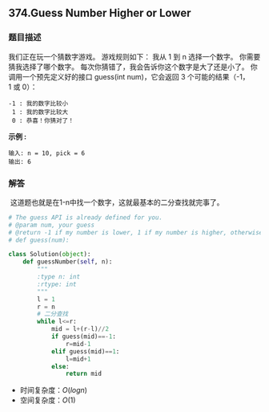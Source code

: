 ## 374.Guess Number Higher or Lower

### 题目描述

我们正在玩一个猜数字游戏。 游戏规则如下：
我从 1 到 n 选择一个数字。 你需要猜我选择了哪个数字。
每次你猜错了，我会告诉你这个数字是大了还是小了。
你调用一个预先定义好的接口 guess(int num)，它会返回 3 个可能的结果（-1，1 或 0）：

```
-1 : 我的数字比较小
 1 : 我的数字比较大
 0 : 恭喜！你猜对了！
```

**示例 :**

```
输入: n = 10, pick = 6
输出: 6
```



### 解答

​	这道题也就是在1-n中找一个数字，这就最基本的二分查找就完事了。

```python
# The guess API is already defined for you.
# @param num, your guess
# @return -1 if my number is lower, 1 if my number is higher, otherwise return 0
# def guess(num):

class Solution(object):
    def guessNumber(self, n):
        """
        :type n: int
        :rtype: int
        """
        l = 1 
        r = n
        # 二分查找
        while l<=r:
            mid = l+(r-l)//2
            if guess(mid)==-1:
                r=mid-1
            elif guess(mid)==1:
                l=mid+1
            else:
                return mid
```

- 时间复杂度：$O(logn)$
- 空间复杂度：$O(1)$ 